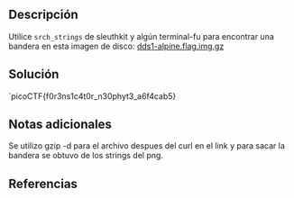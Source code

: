 ## Descripción
Utilice `srch_strings` de sleuthkit y algún terminal-fu para encontrar una bandera en esta imagen de disco: [dds1-alpine.flag.img.gz](https://mercury.picoctf.net/static/626ea9c275fbd02dd3451b81f9c5e249/dds1-alpine.flag.img.gz)
## Solución
`picoCTF{f0r3ns1c4t0r_n30phyt3_a6f4cab5}
## Notas adicionales
Se utilizo gzip -d para el archivo despues del curl en el link y para sacar la bandera se obtuvo de los strings del png.
## Referencias
